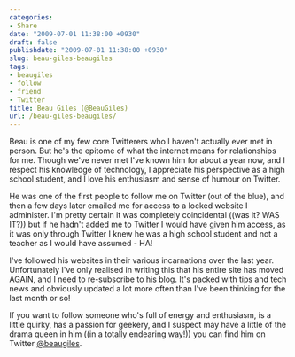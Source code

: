 ```yaml
---
categories:
- Share
date: "2009-07-01 11:38:00 +0930"
draft: false
publishdate: "2009-07-01 11:38:00 +0930"
slug: beau-giles-beaugiles
tags:
- beaugiles
- follow
- friend
- Twitter
title: Beau Giles (@BeauGiles)
url: /beau-giles-beaugiles/
---
```

Beau is one of my few core Twitterers who I haven't actually ever met in
person. But he's the epitome of what the internet means for
relationships for me. Though we've never met I've known him for about a
year now, and I respect his knowledge of technology, I appreciate his
perspective as a high school student, and I love his enthusiasm and
sense of humour on Twitter.

He was one of the first people to follow me on Twitter (out of the
blue), and then a few days later emailed me for access to a locked
website I administer. I'm pretty certain it was completely coincidental
((was it? WAS IT?)) but if he hadn't added me to Twitter I would have
given him access, as it was only through Twitter I knew he was a high
school student and not a teacher as I would have assumed - HA!

I've followed his websites in their various incarnations over the last
year. Unfortunately I've only realised in writing this that his entire
site has moved AGAIN, and I need to re-subscribe to [his
blog](http://sellingexpectations.com/). It's packed with tips and tech
news and obviously updated a lot more often than I've been thinking for
the last month or so!

If you want to follow someone who's full of energy and enthusiasm, is a
little quirky, has a passion for geekery, and I suspect may have a
little of the drama queen in him ((in a totally endearing way!)) you can
find him on Twitter [@beaugiles](http://twitter.com/beaugiles).